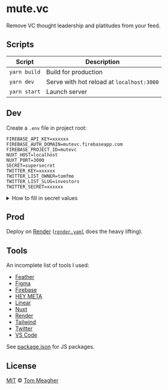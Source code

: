 # mute.vc

Remove VC thought leadership and platitudes from your feed. 

## Scripts

| Script       | Description                               |
| ------------ | ------------------------------------------|
| `yarn build` | Build for production                      |
| `yarn dev`   | Serve with hot reload at `localhost:3000` |
| `yarn start` | Launch server                             |

## Dev

Create a `.env` file in project root:

```
FIREBASE_API_KEY=xxxxxx
FIREBASE_AUTH_DOMAIN=mutevc.firebaseapp.com
FIREBASE_PROJECT_ID=mutevc
NUXT_HOST=localhost
NUXT_PORT=3000
SECRET=supersecret
TWITTER_KEY=xxxxxx
TWITTER_LIST_OWNER=tomfme
TWITTER_LIST_SLUG=investors
TWITTER_SECRET=xxxxxx
```

<details>
<summary>How to fill in secret values</summary>
<p>

<h4>Twitter</h4>

Create a [new Twitter app](https://developer.twitter.com) and add the following callback urls:

```
http://localhost:3000/auth/twitter/callback
https://mute-vc.onrender.com/auth/twitter/callback
https://mute.vc/auth/twitter/callback
```

Add your consumer `API key` to `TWITTER_KEY` and `API secret key` to `TWITTER_SECRET`. Turn on `Read and write` permissions.

Finally, create a new Twitter list and fill out `TWITTER_LIST_OWNER` and `TWITTER_LIST_SLUG` (`twitter.com/:username/lists/:slug`).

<h4>Firebase</h4>

[Create an app](https://firebase.google.com/), fire up Firestore, and fill in `FIREBASE_API_KEY`.

</p>
</details>

## Prod

Deploy on [Render](https://render.com) ([`render.yaml`](render.yaml) does the heavy lifting).

## Tools

An incomplete list of tools I used:

- [Feather](https://feathericons.com/)
- [Figma](https://www.figma.com/c/file/796516444238599837)
- [Firebase](https://firebase.google.com/)
- [HEY META](https://www.heymeta.com/)
- [Linear](https://linear.app/)
- [Nuxt](https://nuxtjs.org/)
- [Render](https://render.com/)
- [Tailwind](https://tailwindcss.com/)
- [Twitter](https://twitter.com/)
- [VS Code](https://code.visualstudio.com/)

See [package.json](package.json) for JS packages.

## License

[MIT](LICENSE) © [Tom Meagher](https://meagher.co)
